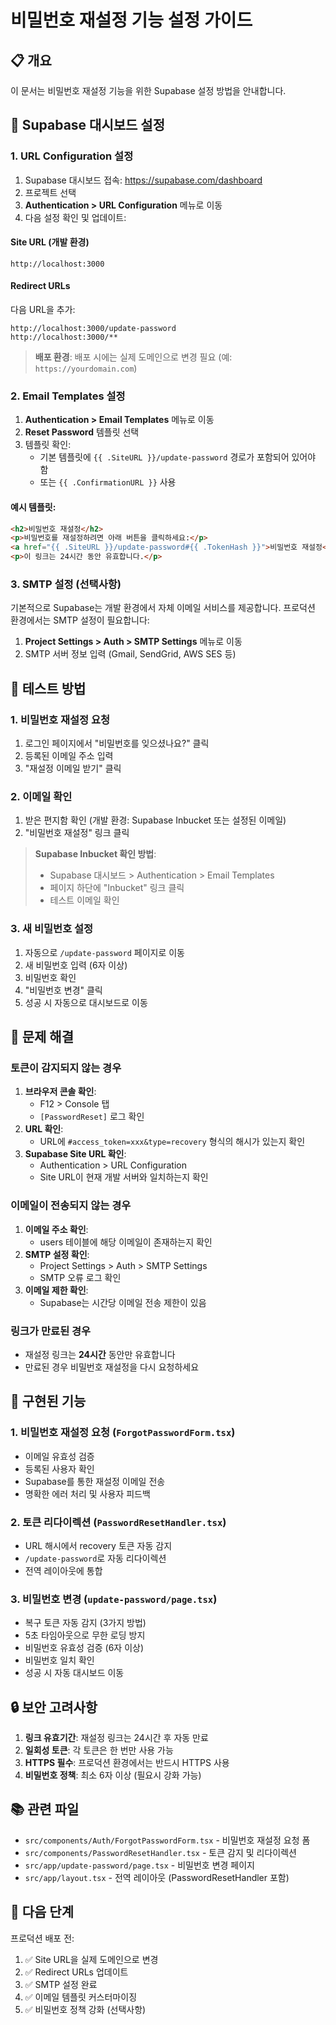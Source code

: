 # 비밀번호 재설정 기능 설정 가이드

## 📋 개요
이 문서는 비밀번호 재설정 기능을 위한 Supabase 설정 방법을 안내합니다.

## 🔧 Supabase 대시보드 설정

### 1. URL Configuration 설정

1. Supabase 대시보드 접속: https://supabase.com/dashboard
2. 프로젝트 선택
3. **Authentication > URL Configuration** 메뉴로 이동
4. 다음 설정 확인 및 업데이트:

#### Site URL (개발 환경)
```
http://localhost:3000
```

#### Redirect URLs
다음 URL을 추가:
```
http://localhost:3000/update-password
http://localhost:3000/**
```

> **배포 환경**: 배포 시에는 실제 도메인으로 변경 필요 (예: `https://yourdomain.com`)

### 2. Email Templates 설정

1. **Authentication > Email Templates** 메뉴로 이동
2. **Reset Password** 템플릿 선택
3. 템플릿 확인:
   - 기본 템플릿에 `{{ .SiteURL }}/update-password` 경로가 포함되어 있어야 함
   - 또는 `{{ .ConfirmationURL }}` 사용

#### 예시 템플릿:
```html
<h2>비밀번호 재설정</h2>
<p>비밀번호를 재설정하려면 아래 버튼을 클릭하세요:</p>
<a href="{{ .SiteURL }}/update-password#{{ .TokenHash }}">비밀번호 재설정</a>
<p>이 링크는 24시간 동안 유효합니다.</p>
```

### 3. SMTP 설정 (선택사항)

기본적으로 Supabase는 개발 환경에서 자체 이메일 서비스를 제공합니다.
프로덕션 환경에서는 SMTP 설정이 필요합니다:

1. **Project Settings > Auth > SMTP Settings** 메뉴로 이동
2. SMTP 서버 정보 입력 (Gmail, SendGrid, AWS SES 등)

## 🧪 테스트 방법

### 1. 비밀번호 재설정 요청
1. 로그인 페이지에서 "비밀번호를 잊으셨나요?" 클릭
2. 등록된 이메일 주소 입력
3. "재설정 이메일 받기" 클릭

### 2. 이메일 확인
1. 받은 편지함 확인 (개발 환경: Supabase Inbucket 또는 설정된 이메일)
2. "비밀번호 재설정" 링크 클릭

> **Supabase Inbucket 확인 방법**:
> - Supabase 대시보드 > Authentication > Email Templates
> - 페이지 하단에 "Inbucket" 링크 클릭
> - 테스트 이메일 확인

### 3. 새 비밀번호 설정
1. 자동으로 `/update-password` 페이지로 이동
2. 새 비밀번호 입력 (6자 이상)
3. 비밀번호 확인
4. "비밀번호 변경" 클릭
5. 성공 시 자동으로 대시보드로 이동

## 🐛 문제 해결

### 토큰이 감지되지 않는 경우
1. **브라우저 콘솔 확인**:
   - F12 > Console 탭
   - `[PasswordReset]` 로그 확인
2. **URL 확인**:
   - URL에 `#access_token=xxx&type=recovery` 형식의 해시가 있는지 확인
3. **Supabase Site URL 확인**:
   - Authentication > URL Configuration
   - Site URL이 현재 개발 서버와 일치하는지 확인

### 이메일이 전송되지 않는 경우
1. **이메일 주소 확인**:
   - users 테이블에 해당 이메일이 존재하는지 확인
2. **SMTP 설정 확인**:
   - Project Settings > Auth > SMTP Settings
   - SMTP 오류 로그 확인
3. **이메일 제한 확인**:
   - Supabase는 시간당 이메일 전송 제한이 있음

### 링크가 만료된 경우
- 재설정 링크는 **24시간** 동안만 유효합니다
- 만료된 경우 비밀번호 재설정을 다시 요청하세요

## 📝 구현된 기능

### 1. 비밀번호 재설정 요청 (`ForgotPasswordForm.tsx`)
- 이메일 유효성 검증
- 등록된 사용자 확인
- Supabase를 통한 재설정 이메일 전송
- 명확한 에러 처리 및 사용자 피드백

### 2. 토큰 리다이렉션 (`PasswordResetHandler.tsx`)
- URL 해시에서 recovery 토큰 자동 감지
- `/update-password`로 자동 리다이렉션
- 전역 레이아웃에 통합

### 3. 비밀번호 변경 (`update-password/page.tsx`)
- 복구 토큰 자동 감지 (3가지 방법)
- 5초 타임아웃으로 무한 로딩 방지
- 비밀번호 유효성 검증 (6자 이상)
- 비밀번호 일치 확인
- 성공 시 자동 대시보드 이동

## 🔒 보안 고려사항

1. **링크 유효기간**: 재설정 링크는 24시간 후 자동 만료
2. **일회성 토큰**: 각 토큰은 한 번만 사용 가능
3. **HTTPS 필수**: 프로덕션 환경에서는 반드시 HTTPS 사용
4. **비밀번호 정책**: 최소 6자 이상 (필요시 강화 가능)

## 📚 관련 파일

- `src/components/Auth/ForgotPasswordForm.tsx` - 비밀번호 재설정 요청 폼
- `src/components/PasswordResetHandler.tsx` - 토큰 감지 및 리다이렉션
- `src/app/update-password/page.tsx` - 비밀번호 변경 페이지
- `src/app/layout.tsx` - 전역 레이아웃 (PasswordResetHandler 포함)

## 🚀 다음 단계

프로덕션 배포 전:
1. ✅ Site URL을 실제 도메인으로 변경
2. ✅ Redirect URLs 업데이트
3. ✅ SMTP 설정 완료
4. ✅ 이메일 템플릿 커스터마이징
5. ✅ 비밀번호 정책 강화 (선택사항)

